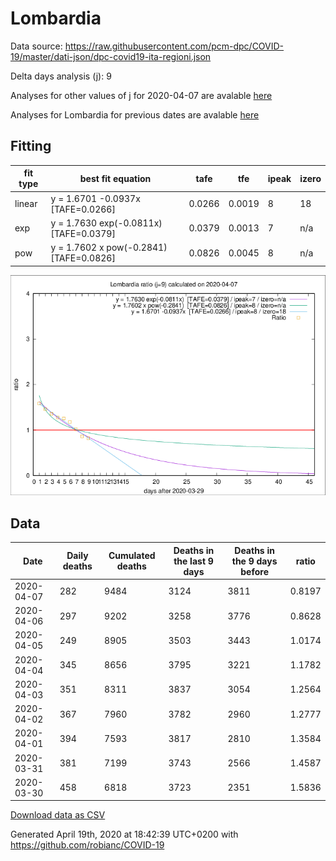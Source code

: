 # Lombardia

Data source: https://raw.githubusercontent.com/pcm-dpc/COVID-19/master/dati-json/dpc-covid19-ita-regioni.json

Delta days analysis (j): 9

Analyses for other values of j for 2020-04-07 are avalable [here](../2020-04-07/README.md)

Analyses for Lombardia for previous dates are avalable [here](../README.md)

## Fitting 
|fit type|best fit equation|tafe|tfe|ipeak|izero|
|-------|-----|--------|------|---|---|
|linear|y = 1.6701 -0.0937x  [TAFE=0.0266]|0.0266|0.0019|8|18|
|exp|y = 1.7630 exp(-0.0811x)  [TAFE=0.0379]|0.0379|0.0013|7|n/a|
|pow|y = 1.7602 x pow(-0.2841)  [TAFE=0.0826]|0.0826|0.0045|8|n/a|

![Plot](COVID-19_lombardia_j9_2020-04-07.png)

## Data
|Date|Daily deaths|Cumulated deaths|Deaths in the last 9 days|Deaths in the 9 days before|ratio|
|----|----------|-----------|-------|--------------------|-----|
|2020-04-07|282|9484|3124|3811|0.8197|
|2020-04-06|297|9202|3258|3776|0.8628|
|2020-04-05|249|8905|3503|3443|1.0174|
|2020-04-04|345|8656|3795|3221|1.1782|
|2020-04-03|351|8311|3837|3054|1.2564|
|2020-04-02|367|7960|3782|2960|1.2777|
|2020-04-01|394|7593|3817|2810|1.3584|
|2020-03-31|381|7199|3743|2566|1.4587|
|2020-03-30|458|6818|3723|2351|1.5836|

[Download data as CSV](COVID-19_lombardia_j9_2020-04-07.csv)

Generated April 19th, 2020 at 18:42:39 UTC+0200 with https://github.com/robianc/COVID-19
